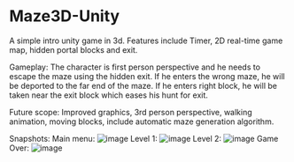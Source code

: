 # Maze3D-Unity

A simple intro unity game in 3d.
Features include Timer, 2D real-time game map, hidden portal blocks and exit.

Gameplay:
The character is first person perspective and he needs to escape the maze using the hidden exit. 
If he enters the wrong maze, he will be deported to the far end of the maze. 
If he enters right block, he will be taken near the exit block which eases his hunt for exit.

Future scope:
Improved graphics, 3rd person perspective, walking animation, moving blocks, include automatic maze generation algorithm.

Snapshots:
Main menu:
![image](https://user-images.githubusercontent.com/39913867/212088021-7d9f98ed-3aa3-4197-bd39-ed1828077a1f.png)
Level 1:
![image](https://user-images.githubusercontent.com/39913867/212088116-5c58924f-a161-46e4-82a4-99a10ac26397.png)
Level 2:
![image](https://user-images.githubusercontent.com/39913867/212088168-0198bcb5-0868-4b0a-99fb-7b23a12c750e.png)
Game Over:
![image](https://user-images.githubusercontent.com/39913867/212088210-2cbecf06-3810-4022-84e3-b454dd4cd9bd.png)
